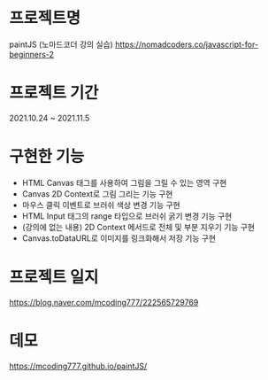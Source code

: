 # 프로젝트명
paintJS (노마드코더 강의 실습)
https://nomadcoders.co/javascript-for-beginners-2

# 프로젝트 기간
2021.10.24 ~ 2021.11.5

# 구현한 기능
- HTML Canvas 태그를 사용하여 그림을 그릴 수 있는 영역 구현
- Canvas 2D Context로 그림 그리는 기능 구현
- 마우스 클릭 이벤트로 브러쉬 색상 변경 기능 구현
- HTML Input 태그의 range 타입으로 브러쉬 굵기 변경 기능 구현
- (강의에 없는 내용) 2D Context 메서드로 전체 및 부분 지우기 기능 구현
- Canvas.toDataURL로 이미지를 링크화해서 저장 기능 구현

# 프로젝트 일지
https://blog.naver.com/mcoding777/222565729769

# 데모
https://mcoding777.github.io/paintJS/
